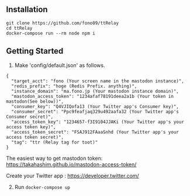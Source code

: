 ## Installation
```
git clone https://github.com/fono09/ttRelay
cd ttRelay
docker-compose run --rm node npm i
```
## Getting Started

1. Make 'config/default.json' as follows.

```
{
  "target_acct": "fono (Your screen name in the mastodon instance)",
  "redis_prefix": "hoge (Redis Prefix. anything)",
  "instance_domain": "ma.fono.jp (Your mastodon instance domain)",
  "mastodon_access_token": "1234afaf78191deea2a1b (Your token in mastodon(See below))",
  "consumer_key": "Q4VJIQofa13 (Your Twitter app's Consumer key)",
  "consumer_secret": "Ppc9feafjaq329u492aafa32 (Your Twitter app's Consumer secret)",
  "access_token_key": "1234657-f3I9104JJAKi (Your Twitter app's your access token key)",
  "access_token_secret": "FSAJ912FAaaSnhd (Your Twitter app's your access token secret)",
  "tag": "ttr (Relay tag for toot)"
}
``` 

The easiest way to get mastodon token: https://takahashim.github.io/mastodon-access-token/

Create your Twitter app : https://developer.twitter.com/

2. Run `docker-compose up`
